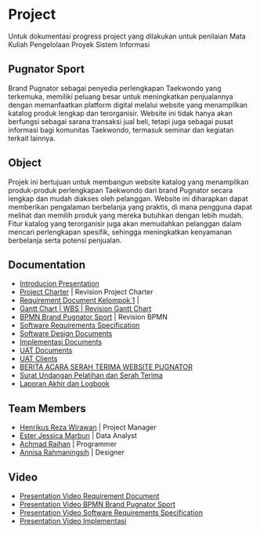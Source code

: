
# Project 

Untuk dokumentasi progress project yang dilakukan untuk penilaian Mata Kuliah Pengelolaan Proyek Sistem Informasi


## Pugnator Sport
Brand Pugnator sebagai penyedia perlengkapan Taekwondo yang terkemuka, memiliki peluang besar untuk meningkatkan penjualannya dengan memanfaatkan platform digital melalui website yang menampilkan katalog produk lengkap dan terorganisir. Website ini tidak hanya akan berfungsi sebagai sarana transaksi jual beli, tetapi juga sebagai pusat informasi bagi komunitas Taekwondo, termasuk seminar dan kegiatan terkait lainnya.


##  Object

Projek ini bertujuan untuk membangun website katalog yang menampilkan produk-produk perlengkapan Taekwondo dari brand Pugnator secara lengkap dan mudah diakses oleh pelanggan. Website ini diharapkan dapat memberikan pengalaman berbelanja yang praktis, di mana pengguna dapat melihat dan memilih produk yang mereka butuhkan dengan lebih mudah. Fitur katalog yang terorganisir juga akan memudahkan pelanggan dalam mencari perlengkapan spesifik, sehingga meningkatkan kenyamanan berbelanja serta potensi penjualan.


## Documentation

 - [Introducion Presentation](https://www.canva.com/design/DAGTeD01SEY/pQhqK7ITf_4KAh6rLbeQlQ/edit)
 - [Project Charter](https://docs.google.com/document/d/1dfn2_35sbOiAk67Kz3EzoUuGB2tvSb7hQHLicThsnQw/edit?tab=t.0) | Revision Project Charter
 - [Requirement Document Kelompok 1](https://docs.google.com/document/d/1gNZsJiaegsCta3DX6nCxKY9JU6tUZeipnNU2-qF6A40/edit?tab=t.0) |
- [Gantt Chart | WBS | Revision Gantt Chart](https://docs.google.com/spreadsheets/d/1JGOOoZfysH31bAj25-qIn23E7Xn1j9FXAf2Q1F0z--c/edit?gid=1447166110#gid=1447166110)
- [BPMN Brand Pugnator Sport](https://viewer.diagrams.net/index.html?tags=%7B%7D&lightbox=1&target=blank&highlight=7EA6E0&edit=_blank&layers=1&nav=1&title=BPMN%20Brand%20Pugnator%20Sport%20Version%201.0%20.drawio#Uhttps%3A%2F%2Fdrive.google.com%2Fuc%3Fid%3D1byak9Pw8MCj_muf58xiy5cw4CBep-JJ3%26export%3Ddownload#%7B%22pageId%22%3A%22prtHgNgQTEPvFCAcTncT%22%7D) | Revision BPMN
- [Software Requirements Specification](https://docs.google.com/document/d/1D58f4kxsS0cMFdobT3pVuWUAYNGzLBPE7t6Epa10ByM/edit?usp=sharing)
- [Software Design Documents](https://docs.google.com/document/d/1tQs_9FwKleXdKAdC61r0If_T4Sdq5OBriLRQKK4mTUM/edit?usp=sharing)
- [Implementasi Documents](https://docs.google.com/document/d/1chIIqhbJiF_W3bQezVX4FfTx8xAMV3mC/edit?usp=sharing&ouid=110591289204678091307&rtpof=true&sd=true)
- [UAT Documents](https://docs.google.com/spreadsheets/d/1l6MbiPa0WLxNsCpKfCqhMIPgBPVfJ1KO/edit?usp=sharing&ouid=109110998398757024353&rtpof=true&sd=true)
- [UAT Clients](https://docs.google.com/spreadsheets/d/1l6MbiPa0WLxNsCpKfCqhMIPgBPVfJ1KO/edit?usp=sharing&ouid=113147192037162121508&rtpof=true&sd=true)
- [BERITA ACARA SERAH TERIMA WEBSITE PUGNATOR](https://docs.google.com/document/d/12bPwrA4XbHpMVAzRNltne6cYmmu5yGx50B79u4zKLo8/edit?usp=sharing)
- [Surat Undangan Pelatihan dan Serah Terima](https://docs.google.com/document/d/1uyoJMM7AD8kWUyJyJMek269xk19xOyIkaC3sM7GW8fc/edit?usp=sharing)
- [Laporan Akhir dan Logbook](https://docs.google.com/document/d/1NCDAECB6lJbKM5Nk3dXym-BhsAZhgvvcuE4235F33Vs/edit?usp=sharing)
  
  


## Team Members

- [Henrikus Reza Wirawan](https://github.com/acuhebat) | Project Manager
- [Ester Jessica Marbun](https://github.com/esterjsc) | Data Analyst
- [Achmad Raihan](https://github.com/AchmadAlfarizi) | Programmer
- [Annisa Rahmaningsih](https://github.com/annisarhma) | Designer


## Video
- [Presentation Video Requirement Document](https://drive.google.com/file/d/1tHJIPkEc6A1rOjDUDDtpZTWnfVKfpIAB/view)
- [Presentation Video BPMN Brand Pugnator Sport](https://drive.google.com/file/d/1K6bsYNocL8wQWIB660_Buu5C3fRh87_p/view?usp=sharing)
- [Presentation Video Software Requirements Specification](https://drive.google.com/file/d/1_dAaV91sjbZZghP13rytJclmzjoAu53s/view?usp=drive_link)
- [Presentation Video Implementasi](https://drive.google.com/file/d/1QOFyD5ryNqfQk_GAfsaJZNeKrfE6WTuW/view?usp=drive_link)

